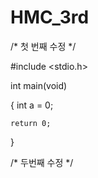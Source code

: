 # HMC_3rd

/* 첫 번째 수정 */

#include <stdio.h>

int main(void)

{
    int a = 0;

    return 0;
}

/* 두번째 수정 */

